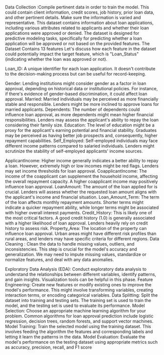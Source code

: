 Data Collection :Compile pertinent data in order to train the model. This could contain client information, credit scores, job history, prior loan data, and other pertinent details. Make sure the information is varied and representative.
This dataset contains information about loan applications, including various attributes related to applicants and whether their loan applications were approved or denied. The dataset is designed for predictive modeling tasks, specifically for predicting whether a loan application will be approved or not based on the provided features.
The Dataset Contains 13 features
Let's discuss how each feature in the dataset could potentially impact the target feature, which is "Loan_Status" (indicating whether the loan was approved or not).

Loan_ID: A unique identifier for each loan application. It doesn't contribute to the decision-making process but can be useful for record-keeping.

Gender:
Lending institutions might consider gender as a factor in loan approval, depending on historical data or institutional policies. For instance, if there's evidence of gender-based discrimination, it could affect loan approval.
Married:
Married individuals may be perceived as more financially stable and responsible.
Lenders might be more inclined to approve loans for married applicants.
Dependents:
The number of dependents could influence loan approval, as more dependents might mean higher financial responsibilities. Lenders may assess the applicant's ability to repay the loan considering their family size.
Education:
The level of education might be a proxy for the applicant's earning potential and financial stability. Graduates may be perceived as having better job prospects and, consequently, higher repayment capabilities.
Self_Employed:
Self-employed individuals may face different income patterns compared to salaried individuals. Lenders might scrutinize the stability of self-employed applicants' income sources.

ApplicantIncome: Higher income generally indicates a better ability to repay a loan. However, extremely high or low incomes might be red flags. Lenders may set income thresholds for loan approval.
CoapplicantIncome: The income of the coapplicant can supplement the household income, affecting the overall repayment capacity. A higher coapplicant income may positively influence loan approval.
LoanAmount: The amount of the loan applied for is crucial. Lenders will assess whether the requested loan amount aligns with the applicant's income and financial situation.
Loan_Amount_Term: The term of the loan affects monthly repayment amounts. Shorter terms might indicate a quicker repayment ability, while longer terms might be associated with higher overall interest payments.
Credit_History: This is likely one of the most critical factors. A good credit history (1.0) is generally associated with a higher likelihood of loan approval. Lenders heavily rely on credit history to assess risk.
Property_Area: The location of the property can influence loan approval. Urban areas might have different risk profiles than rural areas, and lenders may have specific criteria for different regions.
Data Cleaning : Clean the data to handle missing values, outliers, and inconsistencies. This step is crucial for the model's accuracy and generalization. We may need to impute missing values, standardize or normalize features, and deal with any data anomalies.

Exploratory Data Analysis (EDA): Conduct exploratory data analysis to understand the relationships between different variables, identify patterns, and gain insights. Visualization tools can be helpful in this phase.
Feature Engineering: Create new features or modify existing ones to improve the model's performance. This might involve transforming variables, creating interaction terms, or encoding categorical variables.
Data Splitting: Split the dataset into training and testing sets. The training set is used to train the model, and the testing set is used to evaluate its performance.
Model Selection: Choose an appropriate machine learning algorithm for your problem. Common algorithms for loan approval prediction include logistic regression, decision trees, random forests, and support vector machines.
Model Training: Train the selected model using the training dataset. This involves feeding the algorithm the features and corresponding labels and letting it learn the patterns in the data.
Model Evaluation: Evaluate the model's performance on the testing dataset using appropriate metrics such as accuracy, precision, recall, and F1 score

 
